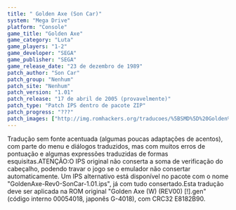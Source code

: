 ```yaml
---
title: " Golden Axe (Son Car)"
system: "Mega Drive"
platform: "Console"
game_title: "Golden Axe"
game_category: "Luta"
game_players: "1-2"
game_developer: "SEGA"
game_publisher: "SEGA"
game_release_date: "23 de dezembro de 1989"
patch_author: "Son Car"
patch_group: "Nenhum"
patch_site: "Nenhum"
patch_version: "1.01"
patch_release: "17 de abril de 2005 (provavelmente)"
patch_type: "Patch IPS dentro de pacote ZIP"
patch_progress: "???"
patch_images: ["http://img.romhackers.org/traducoes/%5BSMD%5D%20Golden%20Axe%20-%20Son%20Car%20-%201.png","http://img.romhackers.org/traducoes/%5BSMD%5D%20Golden%20Axe%20-%20Son%20Car%20-%202.png","http://img.romhackers.org/traducoes/%5BSMD%5D%20Golden%20Axe%20-%20Son%20Car%20-%203.png"]
---
```

Tradução sem fonte acentuada (algumas poucas adaptações de acentos), com parte do menu e diálogos traduzidos, mas com muitos erros de pontuação e algumas expressões traduzidas de formas esquisitas.ATENÇÃO:O IPS original não conserta a soma de verificação do cabeçalho, podendo travar o jogo se o emulador não consertar automaticamente. Um IPS alternativo está disponível no pacote com o nome "GoldenAxe-Rev0-SonCar-1.01.ips", já com tudo consertado.Esta tradução deve ser aplicada na ROM original "Golden Axe (W) (REV00) [!].gen" (código interno 00054018, japonês G-4018), com CRC32 E8182B90.